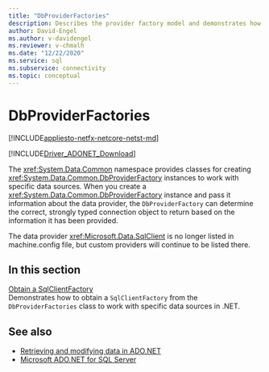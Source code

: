 ```yaml
---
title: "DbProviderFactories"
description: Describes the provider factory model and demonstrates how to use the base classes in the `System.Data.Common` namespace.
author: David-Engel
ms.author: v-davidengel
ms.reviewer: v-chmalh
ms.date: "12/22/2020"
ms.service: sql
ms.subservice: connectivity
ms.topic: conceptual
---
```

# DbProviderFactories

[!INCLUDE[appliesto-netfx-netcore-netst-md](../../includes/appliesto-netfx-netcore-netst-md.md)]

[!INCLUDE[Driver_ADONET_Download](../../includes/driver_adonet_download.md)]

The <xref:System.Data.Common> namespace provides classes for creating <xref:System.Data.Common.DbProviderFactory> instances to work with specific data sources. When you create a <xref:System.Data.Common.DbProviderFactory> instance and pass it information about the data provider, the `DbProviderFactory` can determine the correct, strongly typed connection object to return based on the information it has been provided.  

The data provider <xref:Microsoft.Data.SqlClient> is no longer listed in machine.config file, but custom providers will continue to be listed there.  

## In this section  

[Obtain a SqlClientFactory](obtain-sqlclientfactory.md)  
Demonstrates how to obtain a `SqlClientFactory` from the `DbProviderFactories` class to work with specific data sources in .NET.  

## See also

- [Retrieving and modifying data in ADO.NET](retrieving-modifying-data.md)
- [Microsoft ADO.NET for SQL Server](microsoft-ado-net-sql-server.md)
